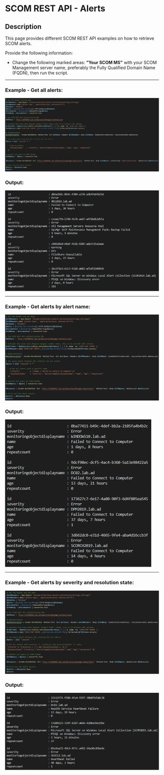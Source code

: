 # SCOM REST API - Alerts


## Description
This page provides different SCOM REST API examples on how to retrieve SCOM alerts.

Provide the following information:

- Change the following marked areas: **"Your SCOM MS"** with your SCOM Management server name, preferably the Fully Qualified Domain Name (FQDN), then run the script.

-----------------------------------------------------------------------------------------------------------------------------------------------------------------------------------

### Example - Get all alerts:
![alt text](https://github.com/LeonLaude/SCOM/blob/master/REST%20API/Alerts/Images/REST-API-SCOM-Alerts-All.png)

### Output:
![alt text](https://github.com/LeonLaude/SCOM/blob/master/REST%20API/Alerts/Images/REST-API-SCOM-Alerts-All-result.png)


-----------------------------------------------------------------------------------------------------------------------------------------------------------------------------------

### Example - Get alerts by alert name:
![alt text](https://github.com/LeonLaude/SCOM/blob/master/REST%20API/Alerts/Images/REST-API-SCOM-Alert-Alertname.png)

### Output:
![alt text](https://github.com/LeonLaude/SCOM/blob/master/REST%20API/Alerts/Images/REST-API-SCOM-Alert-Alertname-result.png)

-----------------------------------------------------------------------------------------------------------------------------------------------------------------------------------

### Example - Get alerts by severity and resolution state:
![alt text](https://github.com/LeonLaude/SCOM/blob/master/REST%20API/Alerts/Images/SCOM-Alerts-Severity-ResolutionState.png)

### Output:
![alt text](https://github.com/LeonLaude/SCOM/blob/master/REST%20API/Alerts/Images/SCOM-Alerts-Severity-ResolutionState-results.png)
